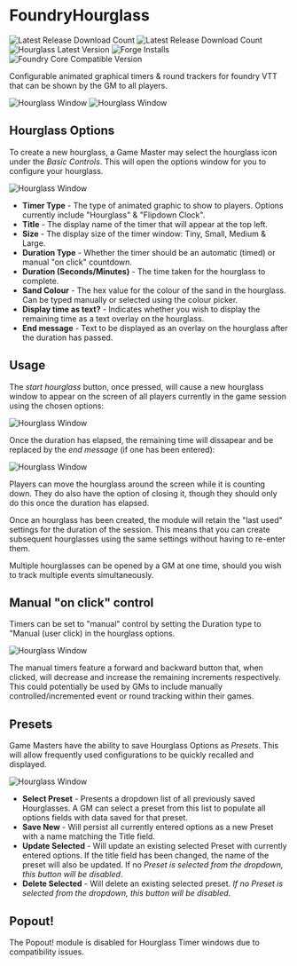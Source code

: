 # FoundryHourglass

![Latest Release Download Count](https://img.shields.io/badge/dynamic/json?label=Downloads%20(Latest)&query=assets%5B0%5D.download_count&url=https%3A%2F%2Fapi.github.com%2Frepos%2FOctarines%2FFoundryHourglass%2Freleases%2Flatest)
![Latest Release Download Count](https://img.shields.io/github/downloads/octarines/foundryhourglass/total?color=blue&label=Downloads%20%28Total%29)
![Hourglass Latest Version](https://img.shields.io/github/v/release/octarines/foundryhourglass?color=yellow&label=Latest%20Version)
![Forge Installs](https://img.shields.io/badge/dynamic/json?label=Forge%20Installs&query=package.installs&suffix=%25&url=https%3A%2F%2Fforge-vtt.com%2Fapi%2Fbazaar%2Fpackage%2Fhourglass&colorB=4aa94a)
![Foundry Core Compatible Version](https://img.shields.io/badge/dynamic/json.svg?url=https%3A%2F%2Fraw.githubusercontent.com%2FOctarines%2FFoundryHourglass%2Fmain%2Fmodule.json&label=Foundry%20Version&query=$.compatibleCoreVersion&colorB=orange)

Configurable animated graphical timers & round trackers for foundry VTT that can be shown by the GM to all players.

![Hourglass Window][1]
![Hourglass Window][6]

## Hourglass Options

To create a new hourglass, a Game Master may select the hourglass icon under the _Basic Controls_. This will open the options window for you to configure your hourglass.

![Hourglass Window][2]

+ **Timer Type** - The type of animated graphic to show to players. Options currently include "Hourglass" & "Flipdown Clock".
+ **Title** - The display name of the timer that will appear at the top left.
+ **Size** - The display size of the timer window: Tiny, Small, Medium & Large.
+ **Duration Type** - Whether the timer should be an automatic (timed) or manual "on click" countdown.
+ **Duration (Seconds/Minutes)** - The time taken for the hourglass to complete.
+ **Sand Colour** - The hex value for the colour of the sand in the hourglass. Can be typed manually or selected using the colour picker.
+ **Display time as text?** - Indicates whether you wish to display the remaining time as a text overlay on the hourglass.
+ **End message** - Text to be displayed as an overlay on the hourglass after the duration has passed.

## Usage

The _start hourglass_ button, once pressed, will cause a new hourglass window to appear on the screen of all players currently in the game session using the chosen options:

![Hourglass Window][3]

Once the duration has elapsed, the remaining time will dissapear and be replaced by the _end message_ (if one has been entered):

![Hourglass Window][4]

Players can move the hourglass around the screen while it is counting down. They do also have the option of closing it, though they should only do this once the duration has elapsed.

Once an hourglass has been created, the module will retain the "last used" settings for the duration of the session. This means that you can create subsequent hourglasses using the same settings without having to re-enter them.

Multiple hourglasses can be opened by a GM at one time, should you wish to track multiple events simultaneously.

## Manual "on click" control
Timers can be set to "manual" control by setting the Duration type to "Manual (user click) in the hourglass options.

![Hourglass Window][7]

The manual timers feature a forward and backward button that, when clicked, will decrease and increase the remaining increments respectively. This could potentially be used by GMs to include manually controlled/incremented event or round tracking within their games.

## Presets

Game Masters have the ability to save Hourglass Options as _Presets_. This will allow frequently used configurations to be quickly recalled and displayed.

![Hourglass Window][5]

+ **Select Preset** - Presents a dropdown list of all previously saved Hourglasses. A GM can select a preset from this list to populate all options fields with data saved for that preset.
+ **Save New** - Will persist all currently entered options as a new Preset with a name matching the Title field.
+ **Update Selected** - Will update an existing selected Preset with currently entered options. If the title field has been changed, the name of the preset will also be updated. If no _Preset is selected from the dropdown, this button will be disabled_.
+ **Delete Selected** - Will delete an existing selected preset. _If no Preset is selected from the dropdown, this button will be disabled_.

## Popout!
The Popout! module is disabled for Hourglass Timer windows due to compatibility issues.

[1]: demo/hourglass-default.PNG
[2]: demo/hourglass-options.PNG
[3]: demo/hourglass-custom.PNG
[4]: demo/hourglass-custom-endmessage.PNG
[5]: demo/hourglass-options-presets.PNG
[6]: demo/flipdown.PNG
[7]: demo/hourglass-manual.PNG